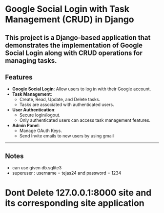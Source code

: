 # Google Social Login with Task Management (CRUD) in Django

This project is a Django-based application that demonstrates the implementation of **Google Social Login** along with **CRUD operations** for managing tasks. 
---

## Features

- **Google Social Login**: Allow users to log in with their Google account.
- **Task Management**:
  - Create, Read, Update, and Delete tasks.
  - Tasks are associated with authenticated users.
- **User Authentication**:
  - Secure login/logout.
  - Only authenticated users can access task management features.
- **Admin Panel**:
  - Manage OAuth Keys.
  - Send Invite emails to new users by using gmail

---


## Notes 
- can use given db.sqlite3
- superuser : username = tejas24 and password = 1234

# Dont Delete 127.0.0.1:8000 site and its corresponding site application 
